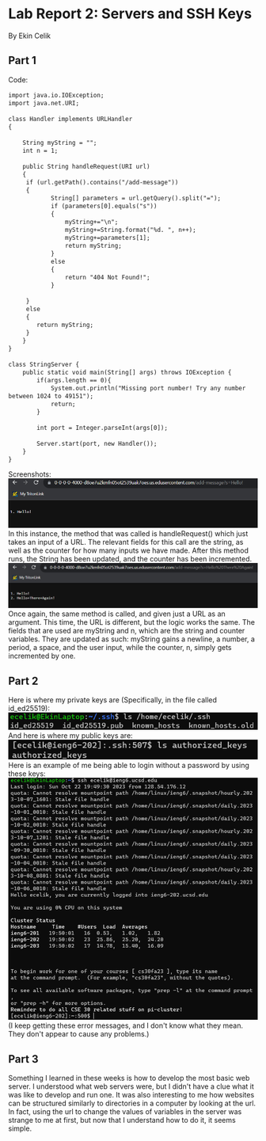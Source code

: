 # Lab Report 2: Servers and SSH Keys
By Ekin Celik
## Part 1
Code:
```
import java.io.IOException;
import java.net.URI;

class Handler implements URLHandler 
{

    String myString = "";
    int n = 1;

    public String handleRequest(URI url) 
    {
     if (url.getPath().contains("/add-message")) 
     {
            String[] parameters = url.getQuery().split("=");
            if (parameters[0].equals("s")) 
            {
                myString+="\n";
                myString+=String.format("%d. ", n++);
                myString+=parameters[1];
                return myString;
            }
            else
            {
                return "404 Not Found!";
            }

     }
     else
     {
        return myString;
     }
    }
}

class StringServer {
    public static void main(String[] args) throws IOException {
        if(args.length == 0){
            System.out.println("Missing port number! Try any number between 1024 to 49151");
            return;
        }

        int port = Integer.parseInt(args[0]);

        Server.start(port, new Handler());
    }
}
```
Screenshots:
![after1](./test2.png)  
In this instance, the method that was called is handleRequest() which just takes an input of a URL. The relevant fields for this call are the string, as well as the counter for how many inputs we have made. After this method runs, the String has been updated, and the counter has been incremented.  
![after2](./test3.png)  
Once again, the same method is called, and given just a URL as an argument. This time, the URL is different, but the logic works the same. The fields that are used are myString and n, which are the string and counter variables. They are updated as such: myString gains a newline, a number, a period, a space, and the user input, while the counter, n, simply gets incremented by one.  
## Part 2
Here is where my private keys are (Specifically, in the file called id_ed25519):  
![privatekeys](./newkeys1.png)  
And here is where my public keys are:  
![publickeys](./publickeysremote.png)  
Here is an example of me being able to login without a password by using these keys:  
![login](./login.png)  
(I keep getting these error messages, and I don't know what they mean. They don't appear to cause any problems.)  
## Part 3  
Something I learned in these weeks is how to develop the most basic web server. I understood what web servers were, but I didn't have a clue what it was like to develop and run one. It was also interesting to me how websites can be structured similarly to directories in a computer by looking at the url. In fact, using the url to change the values of variables in the server was strange to me at first, but now that I understand how to do it, it seems simple.


